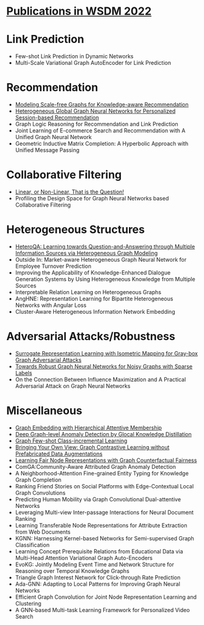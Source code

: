 # [Publications in WSDM 2022](https://www.wsdm-conference.org/2022/accepted-papers/)



# Link Prediction
- Few-shot Link Prediction in Dynamic Networks
- Multi-Scale Variational Graph AutoEncoder for Link Prediction



# Recommendation
- [Modeling Scale-free Graphs for Knowledge-aware Recommendation](https://github.com/naganandy/graph-based-deep-learning-literature/blob/master/conference-publications/folders/publications_wsdm22/lkgr_wsdm22/README.md)
- [Heterogeneous Global Graph Neural Networks for Personalized Session-based Recommendation](https://github.com/naganandy/graph-based-deep-learning-literature/blob/master/conference-publications/folders/publications_wsdm22/hggnn_wsdm22/README.md)
- Graph Logic Reasoning for Recommendation and Link Prediction
- Joint Learning of E-commerce Search and Recommendation with A Unified Graph Neural Network
- Geometric Inductive Matrix Completion: A Hyperbolic Approach with Unified Message Passing



# Collaborative Filtering
- [Linear, or Non-Linear, That is the Question!](https://github.com/naganandy/graph-based-deep-learning-literature/blob/master/conference-publications/folders/publications_wsdm22/hmlet_wsdm22/README.md)
- Profiling the Design Space for Graph Neural Networks based Collaborative Filtering



# Heterogeneous Structures
- [HeteroQA: Learning towards Question-and-Answering through Multiple Information Sources via Heterogeneous Graph Modeling](https://github.com/naganandy/graph-based-deep-learning-literature/blob/master/conference-publications/folders/publications_wsdm22/heteroqa_wsdm22/README.md)
- Outside In: Market-aware Heterogeneous Graph Neural Network for Employee Turnover Prediction
- Improving the Applicability of Knowledge-Enhanced Dialogue Generation Systems by Using Heterogeneous Knowledge from Multiple Sources
- Interpretable Relation Learning on Heterogeneous Graphs
- AngHNE: Representation Learning for Bipartite Heterogeneous Networks with Angular Loss
- Cluster-Aware Heterogeneous Information Network Embedding



# Adversarial Attacks/Robustness
- [Surrogate Representation Learning with Isometric Mapping for Gray-box Graph Adversarial Attacks](https://github.com/naganandy/graph-based-deep-learning-literature/blob/master/conference-publications/folders/publications_wsdm22/srlim_wsdm22/README.md)
- [Towards Robust Graph Neural Networks for Noisy Graphs with Sparse Labels](https://github.com/naganandy/graph-based-deep-learning-literature/blob/master/conference-publications/folders/publications_wsdm22/rsgnn_wsdm22/README.md)
- On the Connection Between Influence Maximization and A Practical Adversarial Attack on Graph Neural Networks



# Miscellaneous
- [Graph Embedding with Hierarchical Attentive Membership](https://github.com/naganandy/graph-based-deep-learning-literature/blob/master/conference-publications/folders/publications_wsdm22/graphham_wsdm22/README.md)
- [Deep Graph-level Anomaly Detection by Glocal Knowledge Distillation](https://github.com/naganandy/graph-based-deep-learning-literature/blob/master/conference-publications/folders/publications_wsdm22/glocalkd_wsdm22/README.md)
- [Graph Few-shot Class-incremental Learning](https://github.com/naganandy/graph-based-deep-learning-literature/blob/master/conference-publications/folders/publications_wsdm22/graphfcl_wsdm22/README.md)
- [Bringing Your Own View: Graph Contrastive Learning without Prefabricated Data Augmentations](https://github.com/naganandy/graph-based-deep-learning-literature/blob/master/conference-publications/folders/publications_wsdm22/lpinfo_wsdm22/README.md)
- [Learning Fair Node Representations with Graph Counterfactual Fairness](https://github.com/naganandy/graph-based-deep-learning-literature/blob/master/conference-publications/folders/publications_wsdm22/gear_wsdm22/README.md)
- ComGA:Community-Aware Attributed Graph Anomaly Detection
- A Neighborhood-Attention Fine-grained Entity Typing for Knowledge Graph Completion
- Ranking Friend Stories on Social Platforms with Edge-Contextual Local Graph Convolutions
- Predicting Human Mobility via Graph Convolutional Dual-attentive Networks
- Leveraging Multi-view Inter-passage Interactions for Neural Document Ranking
- Learning Transferable Node Representations for Attribute Extraction from Web Documents
- KGNN: Harnessing Kernel-based Networks for Semi-supervised Graph Classification
- Learning Concept Prerequisite Relations from Educational Data via Multi-Head Attention Variational Graph Auto-Encoders
- EvoKG: Jointly Modeling Event Time and Network Structure for Reasoning over Temporal Knowledge Graphs
- Triangle Graph Interest Network for Click-through Rate Prediction
- Ada-GNN: Adapting to Local Patterns for Improving Graph Neural Networks
- Efficient Graph Convolution for Joint Node Representation Learning and Clustering
- A GNN-based Multi-task Learning Framework for Personalized Video Search